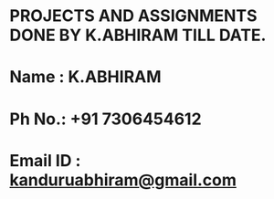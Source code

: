 # PROJECTS AND ASSIGNMENTS DONE BY K.ABHIRAM TILL DATE.

# Name : K.ABHIRAM
# Ph No.: +91 7306454612
# Email ID : kanduruabhiram@gmail.com

